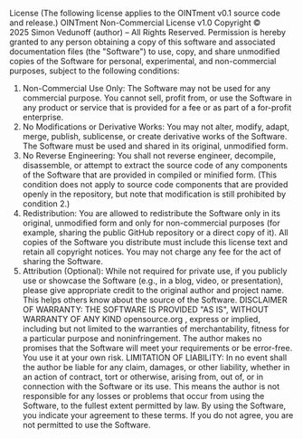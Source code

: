 License
(The following license applies to the OINTment v0.1 source code and release.) OINTment Non-Commercial License v1.0
Copyright © 2025 Simon Vedunoff (author) – All Rights Reserved. Permission is hereby granted to any person obtaining a copy of this software and associated documentation files (the "Software") to use, copy, and share unmodified copies of the Software for personal, experimental, and non-commercial purposes, subject to the following conditions:
  1.  Non-Commercial Use Only: The Software may not be used for any commercial purpose. You cannot sell, profit from, or use the Software in any product or service that is provided for a fee or as part of a for-profit enterprise.
  2.  No Modifications or Derivative Works: You may not alter, modify, adapt, merge, publish, sublicense, or create derivative works of the Software. The Software must be used and shared in its original, unmodified form.
  3.  No Reverse Engineering: You shall not reverse engineer, decompile, disassemble, or attempt to extract the source code of any components of the Software that are provided in compiled or minified form. (This condition does not apply to source code components that are provided openly in the repository, but note that modification is still prohibited by condition 2.)
  4.  Redistribution: You are allowed to redistribute the Software only in its original, unmodified form and only for non-commercial purposes (for example, sharing the public GitHub repository or a direct copy of it). All copies of the Software you distribute must include this license text and retain all copyright notices. You may not charge any fee for the act of sharing the Software.
  5.  Attribution (Optional): While not required for private use, if you publicly use or showcase the Software (e.g., in a blog, video, or presentation), please give appropriate credit to the original author and project name. This helps others know about the source of the Software.
DISCLAIMER OF WARRANTY: THE SOFTWARE IS PROVIDED "AS IS", WITHOUT WARRANTY OF ANY KIND
opensource.org
, express or implied, including but not limited to the warranties of merchantability, fitness for a particular purpose and noninfringement. The author makes no promises that the Software will meet your requirements or be error-free. You use it at your own risk. LIMITATION OF LIABILITY: In no event shall the author be liable for any claim, damages, or other liability, whether in an action of contract, tort or otherwise, arising from, out of, or in connection with the Software or its use. This means the author is not responsible for any losses or problems that occur from using the Software, to the fullest extent permitted by law. By using the Software, you indicate your agreement to these terms. If you do not agree, you are not permitted to use the Software.